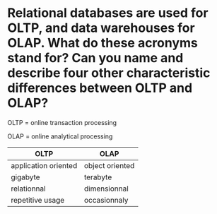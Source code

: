 # Relational databases are used for OLTP, and data warehouses for OLAP. What do these acronyms stand for? Can you name and describe four other characteristic differences between OLTP and OLAP?

OLTP = online transaction processing

OLAP = online analytical processing

| OLTP                 | OLAP            |
| -------------------- | --------------- |
| application oriented | object oriented |
| gigabyte             | terabyte        |
| relationnal          | dimensionnal    |
| repetitive usage     | occasionnaly    |
